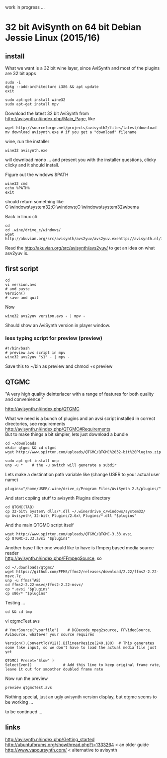 work in progress ...

# 32 bit AviSynth on 64 bit Debian Jessie Linux (2015/16)

## install

What we want is a 32 bit wine layer, since AviSynth and most of the plugins are 32 bit apps

    sudo -i
    dpkg --add-architecture i386 && apt update
    exit

    sudo apt-get install wine32
    sudo apt-get install mpv

Download the latest 32 bit AviSynth from <http://avisynth.nl/index.php/Main_Page>, like

    wget http://sourceforge.net/projects/avisynth2/files/latest/download
    mv download avisynth.exe # if you get a "download" filename

wine, run the installer

    wine32 avisynth.exe

will download mono ...
and present you with the installer questions, clicky clicky and it should install.

Figure out the windows $PATH

	wine32 cmd
	echo %PATH%
	exit

should return something like C:\windows\system32;C:\windows;C:\windows\system32\wbema

Back in linux cli
    
    cd
    cd .wine/drive_c/windows/
    wget http://akuvian.org/src/avisynth/avs2yuv/avs2yuv.exehttp://avisynth.nl/index.php/QTGMC

Read the <http://akuvian.org/src/avisynth/avs2yuv/> to get an idea on what asv2yuv is.

## first script

    cd
    vi version.avs
    # and paste
    Version()
    # save and quit

Now

    wine32 avs2yuv version.avs - | mpv -

Should show an AviSynth version in player window.

### less typing script for preview (preview)

    #!/bin/bash
    # preview avs script in mpv
    wine32 avs2yuv "$1" - | mpv -
    
Save this to ~/bin as preview and chmod +x preview
    
## QTGMC 

"A very high quality deinterlacer with a range of features for both quality and convenience."

<http://avisynth.nl/index.php/QTGMC>

What we need is a bunch of plugins and an avsi script installed in correct directories, see requirements <http://avisynth.nl/index.php/QTGMC#Requirements>  
But to make things a bit simpler, lets just download a bundle

    cd ~/downloads
    mkdir qtgmc && cd qtgmc
    wget http://www.spirton.com/uploads/QTGMC/QTGMC%2032-bit%20Plugins.zip
    
    sudo apt-get install unp
    unp -u *    # the -u switch will generate a subdir 
    
Lets make a destination path variable like (change USER to your actual user name)

    plugins="/home/USER/.wine/drive_c/Program Files/AviSynth 2.5/plugins/"
    
And start copiing stuff to avisynth Plugins directory

    cd QTGMC(TAB)
    cp 32-bit\ System\ dlls/*.dll ~/.wine/drive_c/windows/system32/
    cp Avisynth\ 32-bit\ Plugins/2.6x\ Plugins/*.dll "$plugins"
    
And the main QTGMC script itself

    wget http://www.spirton.com/uploads/QTGMC/QTGMC-3.33.avsi
    cp QTGMC-3.33.avsi "$plugins"
    
Another base filter one would like to have is ffmpeg based media source reader  
<http://avisynth.nl/index.php/FFmpegSource>, so

    cd ~/.downloads/qtgmc/
    wget https://github.com/FFMS/ffms2/releases/download/2.22/ffms2-2.22-msvc.7z
    unp -u ffms(TAB)
    cd ffms2-2.22-msvc/ffms2-2.22-msvc/
    cp *.avsi "$plugins"
    cp x86/* "$plugins"
    
Testing ...

    cd && cd tmp
    
vi qtgmcTest.avs

    # YourSource("yourfile")    # DGDecode_mpeg2source, FFVideoSource, AviSource, whatever your source requires
    
    Version().ConvertToYV12().BilinearResize(240,180)  # This generates some fake input, so we don't have to load the actual media file just yet
    
    QTGMC( Preset="Slow" )
    SelectEven()              # Add this line to keep original frame rate, leave it out for smoother doubled frame rate
    
Now run the preview

    preview qtgmcTest.avs
    
Nothing special, just an ugly avisynth version display, but qtgmc seems to be working ...



to be continued ...

## links
<http://avisynth.nl/index.php/Getting_started>
<http://ubuntuforums.org/showthread.php?t=1333264> < an older guide  
<http://www.vapoursynth.com/> < alternative to avisynth


